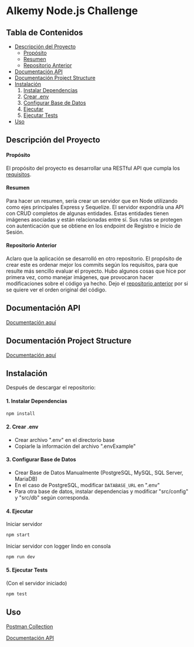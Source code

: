 # Alkemy Node.js Challenge


## Tabla de Contenidos
* [Descripción del Proyecto](#descProyecto)
    + [Propósito](#descProyecto-proposito)
    + [Resumen](#descProyecto-resumen)
    + [Repositorio Anterior](#descProyecto-repo)
* [Documentación API](#docAPI)
* [Documentación Project Structure](#docPJ)
* [Instalación](#inst)
    1.  [Instalar Dependencias](#inst-1)
    1.  [Crear .env](#inst-2)
    1.  [Configurar Base de Datos](#inst-3)
    1.  [Ejecutar](#inst-4)
    1.  [Ejecutar Tests](#inst-5)
* [Uso](#uso)


## Descripción del Proyecto <a name="descProyecto"></a>



#### Propósito <a name="descProyecto-proposito"></a>

El propósito del proyecto es desarrollar una RESTful API que cumpla los [requisitos][challengeDocumentLink].


#### Resumen <a name="descProyecto-resumen"></a>

Para hacer un resumen, sería crear un servidor que en Node utilizando como ejes principales Express y Sequelize. El servidor expondría una API con CRUD completos de algunas entidades. Estas entidades tienen imágenes asociadas y están relacionadas entre sí. Sus rutas se protegen con autenticación que se obtiene en los endpoint de Registro e Inicio de Sesión.


#### Repositorio Anterior <a name="descProyecto-repo"></a>

Aclaro que la aplicación se desarrolló en otro repositorio. El propósito de crear este es ordenar mejor los commits según los requisitos, para que resulte más sencillo evaluar el proyecto. Hubo algunos cosas que hice por primera vez, como manejar imágenes, que provocaron hacer modificaciones sobre el código ya hecho. 
Dejo el [repositorio anterior][repositorioOriginal] por si se quiere ver el orden original del código.




## Documentación API <a name="docAPI"></a>

[Documentación aquí][docAPIPostman]




## Documentación Project Structure <a name="docPJ"></a>

[Documentación aquí][docProjStruc]




## Instalación <a name="inst"></a>

Después de descargar el repositorio:

#### 1.  Instalar Dependencias <a name="inst-1"></a>

```bash
npm install
```

#### 2.  Crear .env <a name="inst-2"></a>

* Crear archivo ".env" en el directorio base
* Copiarle la información del archivo ".envExample"



#### 3.  Configurar Base de Datos <a name="inst-3"></a>

* Crear Base de Datos Manualmente (PostgreSQL, MySQL, SQL Server, MariaDB)
* En el caso de PostgreSQL, modificar `DATABASE_URL` en ".env"
* Para otra base de datos, instalar dependencias y modificar "src/config" y "src/db" según corresponda.


#### 4.  Ejecutar <a name="inst-4"></a>

Iniciar servidor
```bash
npm start
```
Iniciar servidor con logger lindo en consola
```bash
npm run dev
```


#### 5.  Ejecutar Tests <a name="inst-5"></a>

(Con el servidor iniciado)
```bash
npm test
```


## Uso <a name="uso"></a>

[Postman Collection][postmanCollection]

[Documentación API][docAPIPostman]




[challengeDocumentLink]: https://github.com/gonzalo-m-ortiz/alkemy-nodejs-challenge-final/tree/master/docs/Challenge_Backend_Node.pdf
[repositorioOriginal]: https://github.com/gonzalo-m-ortiz/alkemy-nodejs-challenge
[docAPIPostman]: https://documenter.getpostman.com/view/13920110/UVR4MpkG
[docProjStruc]: https://github.com/gonzalo-m-ortiz/alkemy-nodejs-challenge-final/tree/master/docs/projectStructure.md
[postmanCollection]: https://github.com/gonzalo-m-ortiz/alkemy-nodejs-challenge-final/tree/master/docs/postman_collection.json

